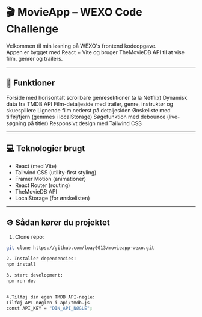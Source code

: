 # 🎬 MovieApp – WEXO Code Challenge

Velkommen til min løsning på WEXO's frontend kodeopgave.  
Appen er bygget med React + Vite og bruger TheMovieDB API til at vise film, genrer og trailers.

---

## 🚀 Funktioner

Forside med horisontalt scrollbare genresektioner (a la Netflix)
Dynamisk data fra TMDB API
Film-detaljeside med trailer, genre, instruktør og skuespillere
Lignende film nederst på detaljesiden
Ønskeliste med tilføj/fjern (gemmes i localStorage)
Søgefunktion med debounce (live-søgning på titler)
Responsivt design med Tailwind CSS

---

## 💻 Teknologier brugt

- React (med Vite)
- Tailwind CSS (utility-first styling)
- Framer Motion (animationer)
- React Router (routing)
- TheMovieDB API
- LocalStorage (for ønskelisten)

---

## ⚙️ Sådan kører du projektet

1. Clone repo:
```bash
git clone https://github.com/loay0013/movieapp-wexo.git

2. Installer dependencies:
npm install

3. start development:
npm run dev 


4.Tilføj din egen TMDB API-nøgle:
Tilføj API-nøglen i api/tmdb.js
const API_KEY = "DIN_API_NØGLE";
